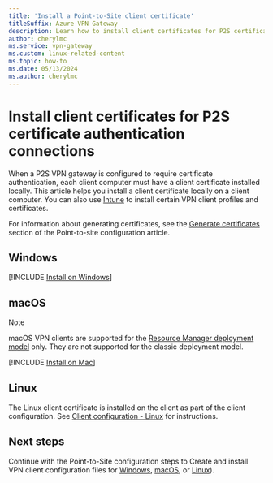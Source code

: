 ```yaml
---
title: 'Install a Point-to-Site client certificate'
titleSuffix: Azure VPN Gateway
description: Learn how to install client certificates for P2S certificate authentication - Windows, Mac, Linux.
author: cherylmc
ms.service: vpn-gateway
ms.custom: linux-related-content
ms.topic: how-to
ms.date: 05/13/2024
ms.author: cherylmc
---
```

# Install client certificates for P2S certificate authentication connections

When a P2S VPN gateway is configured to require certificate authentication, each client computer must have a client certificate installed locally. This article helps you install a client certificate locally on a client computer. You can also use [Intune](/mem/intune/configuration/vpn-settings-configure) to install certain VPN client profiles and certificates.

For information about generating certificates, see the [Generate certificates](vpn-gateway-howto-point-to-site-resource-manager-portal.md#generate-cert) section of the Point-to-site configuration article.

## <a name="installwin"></a>Windows

[!INCLUDE [Install on Windows](../../includes/vpn-gateway-certificates-install-client-cert-include.md)]

## <a name="installmac"></a>macOS

>[!NOTE]
>macOS VPN clients are supported for the [Resource Manager deployment model](../azure-resource-manager/management/deployment-models.md) only. They are not supported for the classic deployment model.

[!INCLUDE [Install on Mac](../../includes/vpn-gateway-certificates-install-mac-client-cert-include.md)]

## <a name="installlinux"></a>Linux

The Linux client certificate is installed on the client as part of the client configuration. See [Client configuration - Linux](point-to-site-vpn-client-cert-linux.md) for instructions.

## Next steps

Continue with the Point-to-Site configuration steps to Create and install VPN client configuration files for [Windows](point-to-site-vpn-client-cert-windows.md), [macOS](point-to-site-vpn-client-cert-windows.md), or [Linux](point-to-site-vpn-client-cert-linux.md)).
